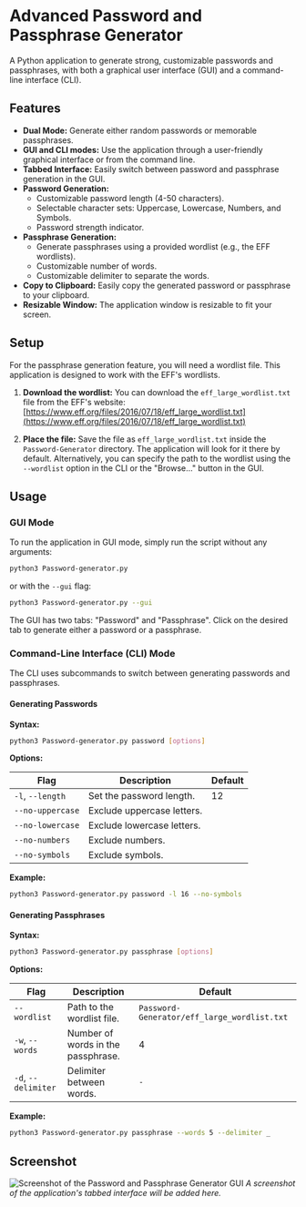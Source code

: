 # Advanced Password and Passphrase Generator

A Python application to generate strong, customizable passwords and passphrases, with both a graphical user interface (GUI) and a command-line interface (CLI).

## Features

-   **Dual Mode:** Generate either random passwords or memorable passphrases.
-   **GUI and CLI modes:** Use the application through a user-friendly graphical interface or from the command line.
-   **Tabbed Interface:** Easily switch between password and passphrase generation in the GUI.
-   **Password Generation:**
    -   Customizable password length (4-50 characters).
    -   Selectable character sets: Uppercase, Lowercase, Numbers, and Symbols.
    -   Password strength indicator.
-   **Passphrase Generation:**
    -   Generate passphrases using a provided wordlist (e.g., the EFF wordlists).
    -   Customizable number of words.
    -   Customizable delimiter to separate the words.
-   **Copy to Clipboard:** Easily copy the generated password or passphrase to your clipboard.
-   **Resizable Window:** The application window is resizable to fit your screen.

## Setup

For the passphrase generation feature, you will need a wordlist file. This application is designed to work with the EFF's wordlists.

1.  **Download the wordlist:** You can download the `eff_large_wordlist.txt` file from the EFF's website:
    [https://www.eff.org/files/2016/07/18/eff_large_wordlist.txt](https://www.eff.org/files/2016/07/18/eff_large_wordlist.txt)

2.  **Place the file:** Save the file as `eff_large_wordlist.txt` inside the `Password-Generator` directory. The application will look for it there by default. Alternatively, you can specify the path to the wordlist using the `--wordlist` option in the CLI or the "Browse..." button in the GUI.

## Usage

### GUI Mode

To run the application in GUI mode, simply run the script without any arguments:

```bash
python3 Password-generator.py
```

or with the `--gui` flag:

```bash
python3 Password-generator.py --gui
```

The GUI has two tabs: "Password" and "Passphrase". Click on the desired tab to generate either a password or a passphrase.

### Command-Line Interface (CLI) Mode

The CLI uses subcommands to switch between generating passwords and passphrases.

#### Generating Passwords

**Syntax:**

```bash
python3 Password-generator.py password [options]
```

**Options:**

| Flag              | Description                  | Default |
| ----------------- | ---------------------------- | ------- |
| `-l`, `--length`  | Set the password length.     | 12      |
| `--no-uppercase`  | Exclude uppercase letters.   |         |
| `--no-lowercase`  | Exclude lowercase letters.   |         |
| `--no-numbers`    | Exclude numbers.             |         |
| `--no-symbols`    | Exclude symbols.             |         |

**Example:**

```bash
python3 Password-generator.py password -l 16 --no-symbols
```

#### Generating Passphrases

**Syntax:**

```bash
python3 Password-generator.py passphrase [options]
```

**Options:**

| Flag              | Description                       | Default                               |
| ----------------- | --------------------------------- | ------------------------------------- |
| `--wordlist`      | Path to the wordlist file.        | `Password-Generator/eff_large_wordlist.txt` |
| `-w`, `--words`   | Number of words in the passphrase.| 4                                     |
| `-d`, `--delimiter`| Delimiter between words.          | `-`                                   |

**Example:**

```bash
python3 Password-generator.py passphrase --words 5 --delimiter _
```

## Screenshot

![Screenshot of the Password and Passphrase Generator GUI](placeholder.png)
*A screenshot of the application's tabbed interface will be added here.*